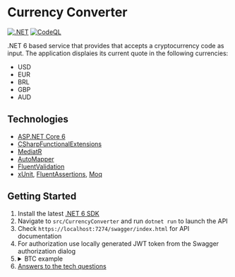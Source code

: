 # Currency Converter
[![.NET](https://github.com/divanchyshyn/CurrencyConverter/actions/workflows/dotnet.yml/badge.svg?branch=main)](https://github.com/divanchyshyn/CurrencyConverter/actions/workflows/dotnet.yml)
[![CodeQL](https://github.com/divanchyshyn/CurrencyConverter/actions/workflows/codeql-analysis.yml/badge.svg?branch=main)](https://github.com/divanchyshyn/CurrencyConverter/actions/workflows/codeql-analysis.yml)

.NET 6 based service that provides that accepts a cryptocurrency code as input. The application displaies its
current quote in the following currencies:
* USD
* EUR
* BRL
* GBP
* AUD

## Technologies

* [ASP.NET Core 6](https://docs.microsoft.com/en-us/aspnet/core/introduction-to-aspnet-core?view=aspnetcore-6.0)
* [CSharpFunctionalExtensions](https://github.com/vkhorikov/CSharpFunctionalExtensions) 
* [MediatR](https://github.com/jbogard/MediatR)
* [AutoMapper](https://automapper.org/)
* [FluentValidation](https://fluentvalidation.net/)
* [xUnit](https://xunit.net/), [FluentAssertions](https://fluentassertions.com/), [Moq](https://github.com/moq)

## Getting Started

1. Install the latest [.NET 6 SDK](https://dotnet.microsoft.com/download/dotnet/6.0)
2. Navigate to `src/CurrencyConverter` and run `dotnet run` to launch the API
3. Check `https://localhost:7274/swagger/index.html` for API documentation
4. For authorization use locally generated JWT token from the Swagger authorization dialog
5.  <details><summary>BTC example</summary><img src="https://user-images.githubusercontent.com/9357531/194728216-2707516b-e305-41f5-ad58-29550f245ede.png"></details>
6. [Answers to the tech questions](https://github.com/divanchyshyn/CurrencyConverter/blob/main/Answers%20to%20technical%20questions.md)